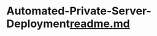 # Automated-Private-Server-Deployment[readme.md](https://github.com/phil-bladen/Automated-Private-Server-Deployment/files/9537043/readme.md)
